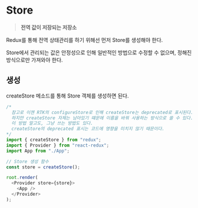 # Store
  > **전역 값이 저장되는 저장소**
  
  Redux를 통해 전역 상태관리를 하기 위해선 먼저 Store를 생성해야 한다.

  Store에서 관리되는 값은 안정성으로 인해 일반적인 방법으로 수정할 수 없으며, 정해진 방식으로만 가져와야 한다.

  ## 생성
  createStore 메소드를 통해 Store 객체를 생성하면 된다.
  ```js
  /* 
    참고로 이젠 RTK의 configureStore로 인해 createStore는 deprecated로 표시된다.
    하지만 createStore 자체는 남아있기 떄문에 이름을 바꿔 사용하는 방식으로 쓸 수 있다.
    이 방법 말고도, 그냥 쓰는 방법도 있다.
    createStore의 deprecated 표시는 코드에 영향을 미치지 않기 때문이다.
  */
  import { createStore } from "redux";
  import { Provider } from "react-redux";
  import App from "./App";

  // Store 생성 함수
  const store = createStore();
  
  root.render(
    <Provider store={store}>
      <App />
    </Provider>
  );
  ```